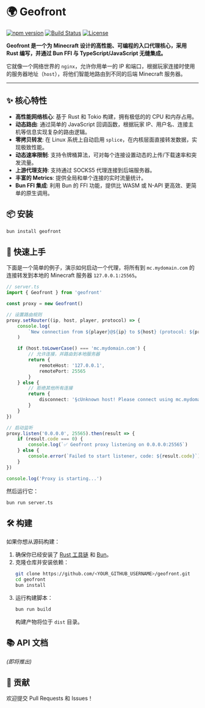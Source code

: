 # 🌍 Geofront

[![npm version](https://img.shields.io/npm/v/geofront.svg)](https://www.npmjs.com/package/geofront)
[![Build Status](https://img.shields.io/github/actions/workflow/status/<YOUR_GITHUB_USERNAME>/geofront/release.yml)](https://github.com/<YOUR_GITHUB_USERNAME>/geofront/actions)
[![License](https://img.shields.io/npm/l/geofront.svg)](./LICENSE)

**Geofront 是一个为 Minecraft 设计的高性能、可编程的入口代理核心，采用 Rust 编写，并通过 Bun FFI 与 TypeScript/JavaScript 无缝集成。**

它就像一个网络世界的 `nginx`，允许你用单一的 IP 和端口，根据玩家连接时使用的服务器地址（`host`），将他们智能地路由到不同的后端 Minecraft 服务器。

---

## ✨ 核心特性

- **高性能网络核心**: 基于 Rust 和 Tokio 构建，拥有极低的的 CPU 和内存占用。
- **动态路由**: 通过简单的 JavaScript 回调函数，根据玩家 IP、用户名、连接主机等信息实现复杂的路由逻辑。
- **零拷贝转发**: 在 Linux 系统上自动启用 `splice`，在内核层面直接转发数据，实现极致性能。
- **动态速率限制**: 支持令牌桶算法，可对每个连接设置动态的上传/下载速率和突发流量。
- **上游代理支持**: 支持通过 SOCKS5 代理连接到后端服务器。
- **丰富的 Metrics**: 提供全局和单个连接的实时流量统计。
- **Bun FFI 集成**: 利用 Bun 的 FFI 功能，提供比 WASM 或 N-API 更高效、更简单的原生调用。

## 📦 安装

```bash
bun install geofront
```

## 🚀 快速上手

下面是一个简单的例子，演示如何启动一个代理，将所有到 `mc.mydomain.com` 的连接转发到本地的 Minecraft 服务器 `127.0.0.1:25565`。

```typescript
// server.ts
import { Geofront } from 'geofront'

const proxy = new Geofront()

// 设置路由规则
proxy.setRouter((ip, host, player, protocol) => {
	console.log(
		`New connection from ${player}@${ip} to ${host} (protocol: ${protocol})`
	)

	if (host.toLowerCase() === 'mc.mydomain.com') {
		// 允许连接，并路由到本地服务器
		return {
			remoteHost: '127.0.0.1',
			remotePort: 25565
		}
	} else {
		// 拒绝其他所有连接
		return {
			disconnect: '§cUnknown host! Please connect using mc.mydomain.com'
		}
	}
})

// 启动监听
proxy.listen('0.0.0.0', 25565).then(result => {
	if (result.code === 0) {
		console.log(`✅ Geofront proxy listening on 0.0.0.0:25565`)
	} else {
		console.error(`Failed to start listener, code: ${result.code}`)
	}
})

console.log('Proxy is starting...')
```

然后运行它：

```bash
bun run server.ts
```

## 🛠️ 构建

如果你想从源码构建：

1.  确保你已经安装了 [Rust 工具链](https://rustup.rs/) 和 [Bun](https://bun.sh/)。
2.  克隆仓库并安装依赖：
    ```bash
    git clone https://github.com/<YOUR_GITHUB_USERNAME>/geofront.git
    cd geofront
    bun install
    ```
3.  运行构建脚本：
    ```bash
    bun run build
    ```
    构建产物将位于 `dist` 目录。

## 📚 API 文档

_(即将推出)_

## 🤝 贡献

欢迎提交 Pull Requests 和 Issues！
